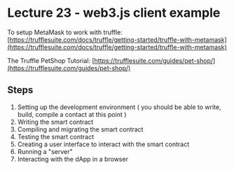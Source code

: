 
<style>
.pagebreak { page-break-before: always; }
.half { height: 200px; }
</style>
<style>
.pagebreak { page-break-before: always; }
.half { height: 200px; }
.markdown-body {
	font-size: 12px;
}
.markdown-body td {
	font-size: 12px;
}
</style>


# Lecture 23 - web3.js client example


To setup MetaMask to work with truffle:
[https://trufflesuite.com/docs/truffle/getting-started/truffle-with-metamask](https://trufflesuite.com/docs/truffle/getting-started/truffle-with-metamask)


The Truffle PetShop Tutorial:
[https://trufflesuite.com/guides/pet-shop/](https://trufflesuite.com/guides/pet-shop/)



## Steps

1. Setting up the development environment ( you should be able to write, build, compile a contact at this point )
2. Writing the smart contract 
4. Compiling and migrating the smart contract
5. Testing the smart contract
6. Creating a user interface to interact with the smart contract
5. Running a "server"
7. Interacting with the dApp in a browser


